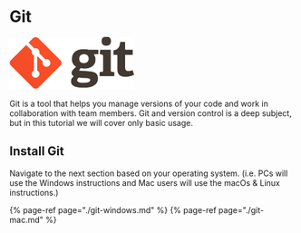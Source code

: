 # Git

![](../.gitbook/assets/git.png)

Git is a tool that helps you manage versions of your code and work in collaboration with team members. Git and version control is a deep subject, but in this tutorial we will cover only basic usage.

## Install Git

Navigate to the next section based on your operating system. (i.e. PCs will use the Windows instructions and Mac users will use the macOs & Linux instructions.)

{% page-ref page="./git-windows.md" %}
{% page-ref page="./git-mac.md" %}
